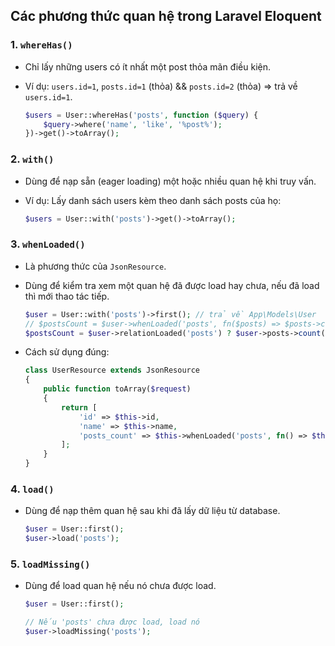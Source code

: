 ## Các phương thức quan hệ trong Laravel Eloquent

### 1. `whereHas()`

* Chỉ lấy những users có ít nhất một post thỏa mãn điều kiện.
* Ví dụ: `users.id=1`, `posts.id=1` (thỏa) && `posts.id=2` (thỏa) => trả về `users.id=1`.

    ```php
    $users = User::whereHas('posts', function ($query) {
        $query->where('name', 'like', '%post%');
    })->get()->toArray();
    ```

### 2. `with()`

* Dùng để nạp sẵn (eager loading) một hoặc nhiều quan hệ khi truy vấn.
* Ví dụ: Lấy danh sách users kèm theo danh sách posts của họ:

    ```php
    $users = User::with('posts')->get()->toArray();
    ```

### 3. `whenLoaded()`

* Là phương thức của `JsonResource`.
* Dùng để kiểm tra xem một quan hệ đã được load hay chưa, nếu đã load thì mới thao tác tiếp.

    ```php
    $user = User::with('posts')->first(); // trả về App\Models\User
    // $postsCount = $user->whenLoaded('posts', fn($posts) => $posts->count(), 0); // không gọi được vì whenLoaded là phương thức của JsonResource
    $postsCount = $user->relationLoaded('posts') ? $user->posts->count() : 0;
    ```

* Cách sử dụng đúng:

    ```php
    class UserResource extends JsonResource
    {
        public function toArray($request)
        {
            return [
                'id' => $this->id,
                'name' => $this->name,
                'posts_count' => $this->whenLoaded('posts', fn() => $this->posts->count(), 0),
            ];
        }
    }
    ```

### 4. `load()`

* Dùng để nạp thêm quan hệ sau khi đã lấy dữ liệu từ database.

    ```php
    $user = User::first();
    $user->load('posts');
    ```

### 5. `loadMissing()`

* Dùng để load quan hệ nếu nó chưa được load.

    ```php
    $user = User::first();

    // Nếu 'posts' chưa được load, load nó
    $user->loadMissing('posts');
    ```
